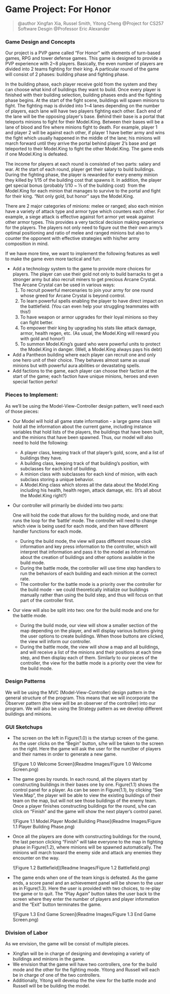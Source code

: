 # Game Project: For Honor

>@author Xingfan Xia, Russel Smith, Yitong Cheng
>@Project for CS257 Software Desgin
>@Professor Eric Alexander

### Game Design and Concepts

Our project is a PVP game called “For Honor” with elements of turn-based games, RPG and tower defense games. This game is designed to provide a PVP experience with 2~8 players. Basically, the even number of players are divided into 2 teams fighting for their king. A particular round of the game will consist of 2 phases: building phase and fighting phase. 

In the building phase, each player receive gold from the system and they can choose what kind of buildings they want to build. Once every player is finished with their building selection, building phases ends and the fighting phase begins. At the start of the fight scene, buildings will spawn minions to fight. The fighting map is divided into 1~4 lanes depending on the number of players, each lane will have two players fighting each other. Each end of the lane will be the opposing player's base. Behind their base is a portal that teleports minions to fight for their Model.King. Between their bases will be a lane of blood and fire where minions fight to death. For example, player 1 and player 2 will be against each other, if player 1 have better army and wins the fight which usually happened in the middle of the lane; his minions will march forward until they arrive the portal behind player 2’s base and get teleported to their Model.King to fight the other Model.King. The game ends if one Model.King is defeated.

The income for players at each round is consisted of two parts: salary and war. At the start of each round, player get their salary to build buildings. During the fighting phase, the player is rewarded for every enemy minion they killed by 1/15 of the building cost that spawns it. In addition, the player get special bonus (probably 1/10 ~ ⅕ of the building cost)  from the Model.King for each minion that manages to survive to the portal and fight for their king. “Not only gold, but honor” says the Model.King.

There are 2 major categories of minions: melee or ranged; also each minion have a variety of attack type and armor type which counters each other. For example, a siege attack is effective against fort armor yet weak against other armor types. This provides a very tactical decision making experience for the players. The players not only need to figure out the their own army’s optimal positioning and ratio of melee and ranged minions but also to counter the opponent with effective strategies with his/her army composition in mind. 

If we have more time, we want to implement the following features as well to make the game even more tactical and fun:

- Add a technology system to the game to provide more choices for players. The player can use their gold not only to build barracks to get a stronger army but also recruit miners to get precious Arcane Crystal. The Arcane Crystal can be used in various ways:
  1. To recruit powerful mercenaries to join your army for one round whose greed for Arcane Crystal is beyond control.
  2. To learn powerful spells enabling the player to have direct impact on the battlefield. (You can even help your struggling teammates with this!)
  3. To have weapon or armor upgrades for their loyal minions so they can fight better.
  4. To empower their king by upgrading his stats like attack damage, armor, health regen, etc. (As usual, the Model.King will reward you with gold and honor!)
  5. To summon Model.King’s guard who were powerful units to protect the Model.King in danger. (Well, a Model.King always pays his debt)
- Add a Pantheon building where each player can recruit one and only one hero unit of their choice. They behaves almost same as usual minions but with powerful aura abilities or devastating spells.
- Add factions to the game, each player can choose their faction at the start of the game; each faction have unique minions, heroes and even special faction perks!


### Pieces to Implement:

As we’ll be using the Model-View-Controller design pattern, we’ll need each of those pieces:

- Our Model will hold all game state information - a large game class will hold all the information about the current game, including instance variables that hold lists of the players, the buildings that have been built, and the minions that have been spawned. Thus, our model will also need to hold the following:

  - A player class, keeping track of that player’s gold, score, and a list of buildings they have.
  - A building class, keeping track of that building’s position, with subclasses for each kind of building.
  - A minion class with subclasses for each kind of minion, with each subclass storing a unique behavior.
  - A Model.King class which stores all the data about the Model.King including his health, health regen, attack damage, etc. (It’s all about the Model.King right?)

- Our controller will primarily be divided into two parts: 

  One will hold the code that allows for the building mode, and one that runs the loop for the ‘battle’ mode. The controller will need to change which view is being used for each mode, and then have different handler functions for each mode.

  - During the build mode, the view will pass different mouse click information and key press information to the controller, which will interpret that information and pass it to the model as information about the creation of buildings and other options available in the build mode. 
  - During the battle mode, the controller will use time step handlers to run the behaviors of each building and each minion at the correct rate.
  - The controller for the battle mode is a priority over the controller for the build mode - we could theoretically initialize our buildings manually rather than using the build step, and thus will focus on that part of the controller first.

- Our view will also be split into two: one for the build mode and one for the battle mode. 

  - During the build mode, our view will show a smaller section of the map depending on the player, and will display various buttons giving the user options to create buildings. When those buttons are clicked, the view will inform our controller. 
  - During the battle mode, the view will show a map and all buildings, and will receive a list of the minions and their positions at each time step, and then display each of them. Similarly to our pieces of the controller, the view for the battle mode is a priority over the view for the build mode.

### Design Patterns

We will be using the MVC (Model-View-Controller) design pattern in the general structure of the program. This means that we will incorporate the Observer pattern (the view will be an observer of the controller) into our program. We will also be using the Strategy pattern as we develop different buildings and minions. 

### GUI Sketchups

- The screen on the left in Figure(1.0) is the startup screen of the game. As the user clicks on the “Begin” button, s/he will be taken to the screen on the right. Here the game will ask the user for the num)ber of players and their names in order to generate a new game. 

  ![Figure 1.0 Welcome Screen](Readme Images/Figure 1.0 Welcome Screen.png)

- The game goes by rounds. In each round, all the players start by constructing buildings in their bases one by one. Figure(1.1) shows the control panel for a player. As can be seen in Figure(1.1), by clicking “See View.Map”, the player will be able to view the existing buildings of their team on the map, but will not see those buildings of the enemy team. Once a player finishes constructing buildings for the round, s/he can click on “Finish” and the game will show the next player’s control panel. 

  ![Figure 1.1  Model.Player Model.Building Phase](Readme Images/Figure 1.1  Player Building Phase.png)

- Once all the players are done with constructing buildings for the round, the last person clicking “Finish” will take everyone to the map in fighting phase in Figure(1.2), where minions will be spawned automatically. The minions will march toward the enemy side and attack any enemies they encounter on the way. 

  ![Figure 1.2 Battlefield](Readme Images/Figure 1.2 Battlefield.png)	

- The game ends when one of the team kings is defeated. As the game ends, a score panel and an achievement panel will be shown to the user as in Figure(1.3). Here the user is provided with two choices, to re-play the game or to quit. The “Play Again” button takes the user back to the screen where they enter the number of players and player information and the “Exit” button terminates the game.

  ![Figure 1.3 End Game Screen](Readme Images/Figure 1.3 End Game Screen.png)

### Division of Labor

As we envision, the game will be consist of multiple pieces. 

- Xingfan will be in charge of designing and developing a variety of buildings and minions in the game. 	
- We envision that the game will have two controllers, one for the build mode and the other for the fighting mode. Yitong and Russell will each be in charge of one of the two controllers. 	
- Additionally, Yitong will develop the the view for the battle mode and Russell will be be building the model.